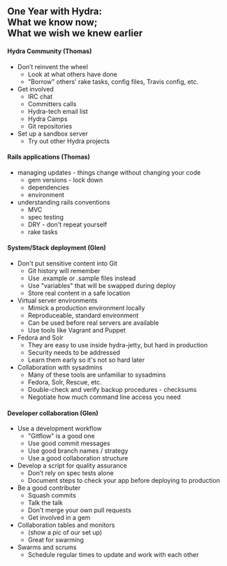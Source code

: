 ## One Year with Hydra: <br />What we know now;<br />What we wish we knew earlier

#### Hydra Community (Thomas)
* Don’t reinvent the wheel
    * Look at what others have done
    * "Borrow" others' rake tasks, config files, Travis config, etc.
* Get involved
   * IRC chat
   * Committers calls
   * Hydra-tech email list
   * Hydra Camps
   * Git repositories
* Set up a sandbox server
    * Try out other Hydra projects

#### Rails applications (Thomas)
* managing updates - things change without changing your code
    * gem versions - lock down
    * dependencies
    * environment
* understanding rails conventions
    * MVC
    * spec testing
    * DRY - don't repeat yourself
    * rake tasks

#### System/Stack deployment (Glen)
* Don't put sensitive content into Git
    * Git history will remember
    * Use .example or .sample files instead
    * Use "variables" that will be swapped during deploy
    * Store real content in a safe location
* Virtual server environments
    * Mimick a production environment locally
    * Reproduceable, standard environment
    * Can be used before real servers are available
    * Use tools like Vagrant and Puppet
* Fedora and Solr
    * They are easy to use inside hydra-jetty, but hard in production
    * Security needs to be addressed
    * Learn them early so it's not so hard later
* Collaboration with sysadmins
    * Many of these tools are unfamiliar to sysadmins
    * Fedora, Solr, Rescue, etc.
    * Double-check and verify backup procedures - checksums
    * Negotiate how much command line access you need

#### Developer collaboration (Glen)
* Use a development workflow
    * "Gitflow" is a good one
    * Use good commit messages
    * Use good branch names / strategy
    * Use a good collaboration structure
* Develop a script for quality assurance
    * Don’t rely on spec tests alone
    * Document steps to check your app before deploying to production
* Be a good contributer
    * Squash commits
    * Talk the talk
    * Don't merge your own pull requests
    * Get involved in a gem
* Collaboration tables and monitors
    * (show a pic of our set up)
    * Great for swarming
* Swarms and scrums
    * Schedule regular times to update and work with each other
